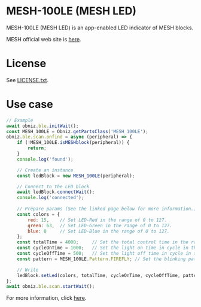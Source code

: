 # MESH-100LE (MESH LED)
MESH-100LE (MESH LED) is an app-enabled LED indicator of MESH blocks.

MESH official web site is [here](https://meshprj.com/).

# License
See [LICENSE.txt]().

# Use case

```javascript
// Example
await obniz.ble.initWait();
const MESH_100LE = Obniz.getPartsClass('MESH_100LE');
obniz.ble.scan.onfind = async (peripheral) => {
    if (!MESH_100LE.isMESHblock(peripheral)) {
        return;
    }
    console.log('found');

    // Create an instance
    const ledBlock = new MESH_100LE(peripheral);

    // Connect to the LED block
    await ledBlock.connectWait();
    console.log('connected');
    
    // Prepare params (See the linked page below for more information.)
    const colors = {
        red: 15,    // Set LED-Red in the range of 0 to 127.
        green: 63,  // Set LED-Green in the range of 0 to 127.
        blue: 0     // Set LED-Blue in the range of 0 to 127.
    };
    const totalTime = 4000;     // Set the total control time in the range of 0 to 65,535[ms].
    const cycleOnTime = 1000;   // Set the light on time in cycle in the range of 0 to 65,535[ms].
    const cycleOffTime = 500;   // Set the light off time in cycle in the range of 0 to 65,535[ms].
    const pattern = MESH_100LE.Pattern.FIREFLY; // Set the blinking pattern to blink or firefly.

    // Write
    ledBlock.setLed(colors, totalTime, cycleOnTime, cycleOffTime, pattern);
};
await obniz.ble.scan.startWait();

```

For more information, click [here]().
